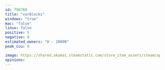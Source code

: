 ```yaml
---
id: 796760
title: "varBlocks"
windows: "true"
mac: "false"
linux: false
positive: 5
negative: 0
estimated_owners: "0 - 20000"
peak_ccu: 0

image: https://shared.akamai.steamstatic.com/store_item_assets/steam/apps/796760/header.jpg?t=1526820582
opinions:
---
```

